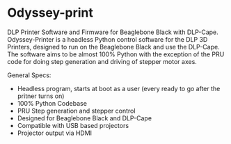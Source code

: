 # Odyssey-print
DLP Printer Software and Firmware for Beaglebone Black with DLP-Cape.
Odyssey-Printer is a headless Python control software for the DLP 3D Printers, designed to run on the Beaglebone Black and use the DLP-Cape. The software aims to be almost 100% Python with the exception of the PRU code for doing step generation and driving of stepper motor axes. 

General Specs:
- Headless program, starts at boot as a user (every ready to go after the pritner turns on)
- 100% Python Codebase 
- PRU Step generation and stepper control
- Designed for Beaglebone Black and DLP-Cape
- Compatible with USB based projectors
- Projector output via HDMI

